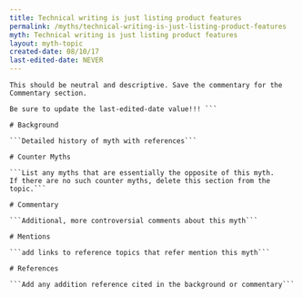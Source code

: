 ```yaml
---
title: Technical writing is just listing product features
permalink: /myths/technical-writing-is-just-listing-product-features
myth: Technical writing is just listing product features
layout: myth-topic
created-date: 08/10/17
last-edited-date: NEVER
---
```


```A summary description of the myth--no more than a line or two. 
This should be neutral and descriptive. Save the commentary for the 
Commentary section.

Be sure to update the last-edited-date value!!! ```

# Background

```Detailed history of myth with references```

# Counter Myths

```List any myths that are essentially the opposite of this myth.
If there are no such counter myths, delete this section from the topic.```

# Commentary

```Additional, more controversial comments about this myth```

# Mentions

```add links to reference topics that refer mention this myth```

# References

```Add any addition reference cited in the background or commentary```

